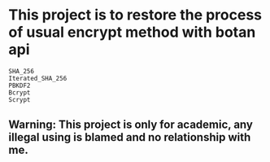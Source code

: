 
# This project is to restore the process of usual encrypt method with botan api
``` Contain:   
SHA_256    
Iterated_SHA_256    
PBKDF2    
Bcrypt  
Scrypt
```
## Warning: This project is only for academic, any illegal using is blamed and no relationship with me.
